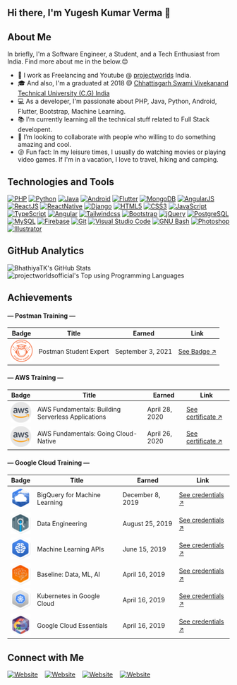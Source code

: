 ## Hi there, I'm Yugesh Kumar Verma 👋

## About Me

In briefly, I'm a Software Engineer, a Student, and a Tech Enthusiast from India. Find more about me in the below.😊

- 🏢 I work as Freelancing and Youtube  @ [projectworlds][yni] India.
- 🎓 And also, I'm a graduated at 2018  @ [Chhattisgarh Swami Vivekanand Technical University (C.G) India][uni]
- 💻 As a developer, I'm passionate about PHP, Java, Python, Android, Flutter, Bootstrap, Machine Learning.
- 📚 I’m currently learning all the technical stuff related to Full Stack developent.
- 👯 I’m looking to collaborate with people who willing to do something amazing and cool.
- 😜 Fun fact: In my leisure times, I usually do  watching movies or playing video games. If I'm in a vacation, I love to travel, hiking and camping.



## Technologies and Tools

[![PHP](https://img.shields.io/badge/-PHP-black?style=flat-square&logo=php)](https://github.com/projectworldsofficial/YugeshVerma)
[![Python](https://img.shields.io/badge/-Python-black?style=flat-square&logo=python)](https://github.com/projectworldsofficial/YugeshVerma)
[![Java](https://img.shields.io/badge/-Java-black?style=flat-square&logo=java)](https://github.com/projectworldsofficial/YugeshVerma)
[![Android](https://img.shields.io/badge/-Android-black?style=flat-square&logo=android)](https://github.com/projectworldsofficial/YugeshVerma)
[![Flutter](https://img.shields.io/badge/-Flutter-black?style=flat-square&logo=flutter)](https://github.com/projectworldsofficial/YugeshVerma)
[![MongoDB](https://img.shields.io/badge/-MongoDB-black?style=flat-square&logo=mongodb)](https://github.com/projectworldsofficial/YugeshVerma)
[![AngularJS](https://img.shields.io/badge/-AngularJS-black?style=flat-square&logo=angularjs)](https://github.com/projectworldsofficial/YugeshVerma)
[![ReactJS](https://img.shields.io/badge/-ReactJS-black?style=flat-square&logo=reactjs)](https://github.com/projectworldsofficial/YugeshVerma)
[![ReactNative](https://img.shields.io/badge/-ReactJS-black?style=flat-square&logo=reactnative)](https://github.com/projectworldsofficial/YugeshVerma)
[![Django](https://img.shields.io/badge/-Django-black?style=flat-square&logo=django&logoColor=137D55)](https://github.com/projectworldsofficial/YugeshVerma)
[![HTML5](https://img.shields.io/badge/-HTML5-black?style=flat-square&logo=html5)](https://github.com/BhathiyaTK)
[![CSS3](https://img.shields.io/badge/-CSS3-black?style=flat-square&logo=css3&logoColor=1572B6)](https://github.com/projectworldsofficial/YugeshVerma)
[![JavaScript](https://img.shields.io/badge/-JavaScript-black?style=flat-square&logo=javascript)](https://github.com/projectworldsofficial/YugeshVerma)
[![TypeScript](https://img.shields.io/badge/-TypeScript-black?style=flat-square&logo=typescript)](https://github.com/projectworldsofficial/YugeshVerma)
[![Angular](https://img.shields.io/badge/-Angular-black?style=flat-square&logo=angular&logoColor=DD1B16)](https://github.com/projectworldsofficial/YugeshVerma)
[![Tailwindcss](https://img.shields.io/badge/-Tailwindcss-black?style=flat&logo=tailwindcss)](https://github.com/projectworldsofficial/YugeshVerma)
[![Bootstrap](https://img.shields.io/badge/-Bootstrap-black?style=flat-square&logo=bootstrap)](https://github.com/projectworldsofficial/YugeshVerma)
[![jQuery](https://img.shields.io/badge/-jQuery-black?style=flat-square&logo=jquery&logoColor=0769AD)](https://github.com/projectworldsofficial/YugeshVerma)
[![PostgreSQL](https://img.shields.io/badge/-PostgreSQL-black?style=flat-square&logo=postgresql)](https://github.com/projectworldsofficial/YugeshVerma)
[![MySQL](https://img.shields.io/badge/-MySQL-black?style=flat-square&logo=mysql)](https://github.com/projectworldsofficial/YugeshVerma)
[![Firebase](https://img.shields.io/badge/-Firebase-black?style=flat-square&logo=firebase)](https://github.com/projectworldsofficial/YugeshVerma)
[![Git](https://img.shields.io/badge/-Git-black?style=flat-square&logo=git)](https://github.com/projectworldsofficial/YugeshVerma)
[![Visual Studio Code](https://img.shields.io/badge/-Visual%20Studio%20Code-black?style=flat&logo=visual-studio-code&logoColor=007ACC)](https://github.com/projectworldsofficial/YugeshVerma)
[![GNU Bash](https://img.shields.io/badge/-Bash-black?style=flat-square&logo=gnu+bash)](https://github.com/projectworldsofficial/YugeshVerma)
[![Photoshop](https://img.shields.io/badge/-Photoshop-black?style=flat&logo=adobe-photoshop)](https://github.com/projectworldsofficial/YugeshVerma)
[![Illustrator](https://img.shields.io/badge/-Illustrator-black?style=flat&logo=adobe-illustrator)](https://github.com/projectworldsofficial/YugeshVerma)

## GitHub Analytics

<img align="left" width="55%" alt="BhathiyaTK's GitHub Stats" src="https://github-readme-stats.vercel.app/api?username=projectworldsofficial&custom_title=Contribution+Stats&show_icons=true&hide_border=true&include_all_commits=true&count_private=true&theme=dracula&disable_animations=true" />

<img alt="projectworldsofficial's Top using Programming Languages" src="https://github-readme-stats.vercel.app/api/top-langs/?username=BhathiyaTK&layout=compact&theme=dracula&hide_border=true&langs_count=8&hide=scss,less,hack" />

## Achievements

#### — Postman Training —

| Badge                                                                                                              | Title                  | Earned            | Link                                                                                                                           |
| ------------------------------------------------------------------------------------------------------------------ | ---------------------- | ----------------- | ------------------------------------------------------------------------------------------------------------------------------ |
| ![Postman Student Expert Badge](https://github.com/BhathiyaTK/BhathiyaTK/blob/master/images/pse.png?raw=true&s=50) | Postman Student Expert | September 3, 2021 | [See Badge ↗](https://api.badgr.io/public/assertions/WIydLPMURzOle8EX8G6OXw?identity__email=bhathiyakariyawasam94%40gmail.com) |

#### — AWS Training —

| Badge                                                                                           | Title                                              | Earned         | Link                                                                             |
| ----------------------------------------------------------------------------------------------- | -------------------------------------------------- | -------------- | -------------------------------------------------------------------------------- |
| ![AWS Badge](https://github.com/BhathiyaTK/BhathiyaTK/blob/master/images/aws.png?raw=true&s=50) | AWS Fundamentals: Building Serverless Applications | April 28, 2020 | [See certificate ↗](https://coursera.org/share/5fe8a0b8ef9f27176994cbe80d31b48c) |
| ![AWS Badge](https://github.com/BhathiyaTK/BhathiyaTK/blob/master/images/aws.png?raw=true&s=50) | AWS Fundamentals: Going Cloud-Native               | April 26, 2020 | [See certificate ↗](https://coursera.org/share/949f20994bbd7fee6a714a8a535c2906) |

#### — Google Cloud Training —

| Badge                                                                                                                   | Title                         | Earned           | Link                                                                                                             |
| ----------------------------------------------------------------------------------------------------------------------- | ----------------------------- | ---------------- | ---------------------------------------------------------------------------------------------------------------- |
| ![BigQuery for Machine Learning Badge](https://github.com/BhathiyaTK/BhathiyaTK/blob/master/images/1.png?raw=true&s=50) | BigQuery for Machine Learning | December 8, 2019 | [See credentials ↗](https://run.qwiklabs.com/public_profiles/09eb9063-4829-484e-b597-906276b142f5/badges/185460) |
| ![Data Engineering Badge](https://github.com/BhathiyaTK/BhathiyaTK/blob/master/images/2.png?raw=true&s=50)              | Data Engineering              | August 25, 2019  | [See credentials ↗](https://run.qwiklabs.com/public_profiles/09eb9063-4829-484e-b597-906276b142f5/badges/114272) |
| ![Machine Learning APIs Badge](https://github.com/BhathiyaTK/BhathiyaTK/blob/master/images/3.png?raw=true&s=50)         | Machine Learning APIs         | June 15, 2019    | [See credentials ↗](https://run.qwiklabs.com/public_profiles/09eb9063-4829-484e-b597-906276b142f5/badges/79788)  |
| ![Baseline: Data, ML, AI Badge](https://github.com/BhathiyaTK/BhathiyaTK/blob/master/images/4.png?raw=true&s=50)        | Baseline: Data, ML, AI        | April 16, 2019   | [See credentials ↗](https://run.qwiklabs.com/public_profiles/09eb9063-4829-484e-b597-906276b142f5/badges/66153)  |
| ![Kubernetes in Google Cloud Badge](https://github.com/BhathiyaTK/BhathiyaTK/blob/master/images/5.png?raw=true&s=50)    | Kubernetes in Google Cloud    | April 16, 2019   | [See credentials ↗](https://run.qwiklabs.com/public_profiles/09eb9063-4829-484e-b597-906276b142f5/badges/66042)  |
| ![Google Cloud Essentials Badge](https://github.com/BhathiyaTK/BhathiyaTK/blob/master/images/6.png?raw=true&s=50)       | Google Cloud Essentials       | April 16, 2019   | [See credentials ↗](https://run.qwiklabs.com/public_profiles/09eb9063-4829-484e-b597-906276b142f5/badges/60447)  |

## Connect with Me

[![Website](https://img.shields.io/website?down_message=offline&label=website&logo=google+chrome&logoColor=%23fff&style=for-the-badge&up_message=visit&url=https%3A%2F%2Fbhathiyatk.github.io)][website]
&nbsp;&nbsp;&nbsp;[![Website](https://img.shields.io/website?down_color=%230077B5&down_message=connect&label=linkedin&logo=linkedin&logoColor=%23fff&style=for-the-badge&up_message=connect&url=https%3A%2F%2Fwww.linkedin.com%2Fin%2Fbhathiyatk%2F)][linkedin]
&nbsp;&nbsp;&nbsp;[![Website](https://img.shields.io/website?color=%231877F2&down_message=connect&label=facebook&logo=facebook&logoColor=%23fff&style=for-the-badge&up_message=be%20a%20friend&url=https%3A%2F%2Fwww.facebook.com%2Fbhathiya.tk%2F)][facebook]
&nbsp;&nbsp;&nbsp;[![Website](https://img.shields.io/website?color=%23E4405F&down_message=follow&label=instagram&logo=instagram&logoColor=%23fff&style=for-the-badge&up_message=follow&url=https%3A%2F%2Fwww.instagram.com%2Fbhathiya.kariyawasam%2F)][instagram]

[work]: https://projectworlds.in/
[uni]: https://csvtu.ac.in/ew/
[yni]: https://www.youtube.com/channel/UCFMkpvtYjSAPXUPjImQK7bg/
[website]: https://projectworlds.in/
[instagram]: https://www.instagram.com/projectworlds/
[linkedin]: #
[facebook]: https://www.facebook.com/projectworlds
